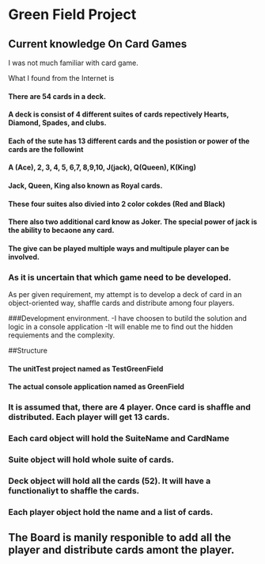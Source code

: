 ﻿# Green Field Project

## Current knowledge On Card Games
I was not much familiar with card game. 

What I found from the Internet is 
#### There are 54 cards in a deck.
#### A deck is consist of 4 different suites of cards repectively Hearts, Diamond, Spades, and clubs.
#### Each of the sute has 13 different cards and the posistion or power of the cards are the followint 
####		A (Ace), 2, 3, 4, 5, 6,7, 8,9,10, J(jack), Q(Queen), K(King)
#### Jack, Queen, King also known as Royal cards.
#### These four suites also divied into 2 color cokdes (Red and Black)
#### There also two additional card know as Joker. The special power of jack is the ability to becaone any card. 
#### The give can be played multiple ways and multipule player can be involved. 


### As it is uncertain that which game need to be developed. 

As per given requirement, my attempt is to develop a deck of card in an object-oriented way, shaffle cards and distribute among four players.

###Development environment.
-I have choosen to butild the solution and logic in a console application
-It will enable me to find out the hidden requiements and the complexity. 


##Structure
#### The unitTest project named as TestGreenField
#### The actual console application named as GreenField

### It is assumed that, there are 4 player. Once card is shaffle and distributed. Each player will get 13 cards. 

### Each card object will hold the SuiteName and CardName
### Suite object will hold whole suite of cards.
### Deck object will hold all the cards (52). It will have a functionaliyt to shaffle the cards. 

### Each player object hold the name and a list of cards. 

## The Board is manily responible to add all the player and distribute cards amont the player. 


